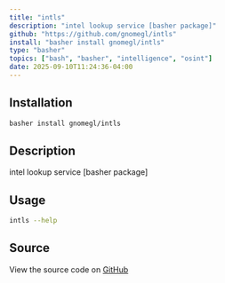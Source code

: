```yaml
---
title: "intls"
description: "intel lookup service [basher package]"
github: "https://github.com/gnomegl/intls"
install: "basher install gnomegl/intls"
type: "basher"
topics: ["bash", "basher", "intelligence", "osint"]
date: 2025-09-10T11:24:36-04:00
---
```


## Installation

```bash
basher install gnomegl/intls
```

## Description

intel lookup service [basher package]

## Usage

```bash
intls --help
```

## Source

View the source code on [GitHub](https://github.com/gnomegl/intls)
